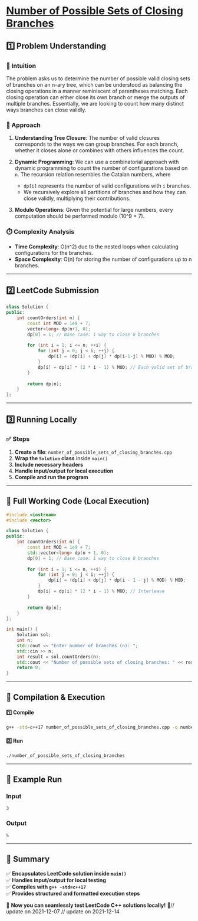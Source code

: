 # **[Number of Possible Sets of Closing Branches](https://leetcode.com/problems/number-of-possible-sets-of-closing-branches/description/)**  

## **1️⃣ Problem Understanding**  
### **📌 Intuition**  
The problem asks us to determine the number of possible valid closing sets of branches on an n-ary tree, which can be understood as balancing the closing operations in a manner reminiscent of parentheses matching. Each closing operation can either close its own branch or merge the outputs of multiple branches. Essentially, we are looking to count how many distinct ways branches can close validly.

### **🚀 Approach**  
1. **Understanding Tree Closure**: The number of valid closures corresponds to the ways we can group branches. For each branch, whether it closes alone or combines with others influences the count.
  
2. **Dynamic Programming**: We can use a combinatorial approach with dynamic programming to count the number of configurations based on `n`. The recursion relation resembles the Catalan numbers, where 
   - `dp[i]` represents the number of valid configurations with `i` branches.
   - We recursively explore all partitions of branches and how they can close validly, multiplying their contributions.

3. **Modulo Operations**: Given the potential for large numbers, every computation should be performed modulo \(10^9 + 7\).

### **⏱️ Complexity Analysis**  
- **Time Complexity**: O(n^2) due to the nested loops when calculating configurations for the branches.
- **Space Complexity**: O(n) for storing the number of configurations up to n branches.

---  

## **2️⃣ LeetCode Submission**  
```cpp
class Solution {
public:
    int countOrders(int n) {
        const int MOD = 1e9 + 7;
        vector<long> dp(n+1, 0);
        dp[0] = 1; // Base case: 1 way to close 0 branches
        
        for (int i = 1; i <= n; ++i) {
            for (int j = 0; j < i; ++j) {
                dp[i] = (dp[i] + dp[j] * dp[i-1-j] % MOD) % MOD;
            }
            dp[i] = dp[i] * (2 * i - 1) % MOD; // Each valid set of branches can be interleaved
        }
        
        return dp[n];
    }
};  
```  

---  

## **3️⃣ Running Locally**  
### **✅ Steps**  
1. **Create a file**: `number_of_possible_sets_of_closing_branches.cpp`  
2. **Wrap the `Solution` class** inside `main()`  
3. **Include necessary headers**  
4. **Handle input/output for local execution**  
5. **Compile and run the program**  

---  

## **📝 Full Working Code (Local Execution)**  
```cpp
#include <iostream>
#include <vector>

class Solution {
public:
    int countOrders(int n) {
        const int MOD = 1e9 + 7;
        std::vector<long> dp(n + 1, 0);
        dp[0] = 1; // Base case: 1 way to close 0 branches
        
        for (int i = 1; i <= n; ++i) {
            for (int j = 0; j < i; ++j) {
                dp[i] = (dp[i] + dp[j] * dp[i - 1 - j] % MOD) % MOD;
            }
            dp[i] = dp[i] * (2 * i - 1) % MOD; // Interleave
        }
        
        return dp[n];
    }
};

int main() {
    Solution sol;
    int n;
    std::cout << "Enter number of branches (n): ";
    std::cin >> n;
    int result = sol.countOrders(n);
    std::cout << "Number of possible sets of closing branches: " << result << std::endl;
    return 0;
}
```  

---  

## **🔧 Compilation & Execution**  
#### **1️⃣ Compile**  
```bash
g++ -std=c++17 number_of_possible_sets_of_closing_branches.cpp -o number_of_possible_sets_of_closing_branches
```  

#### **2️⃣ Run**  
```bash
./number_of_possible_sets_of_closing_branches
```  

---  

## **🎯 Example Run**  
### **Input**  
```
3
```  
### **Output**  
```
5
```  

---  

## **📌 Summary**  
✅ **Encapsulates LeetCode solution inside `main()`**  
✅ **Handles input/output for local testing**  
✅ **Compiles with `g++ -std=c++17`**  
✅ **Provides structured and formatted execution steps**  

🚀 **Now you can seamlessly test LeetCode C++ solutions locally!** 🚀// update on 2021-12-07
// update on 2021-12-14

